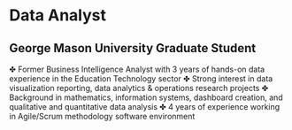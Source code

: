# Data Analyst
## George Mason University Graduate Student

✤ Former Business Intelligence Analyst with 3 years of hands-on data experience in the Education Technology sector
✤ Strong interest in data visualization reporting, data analytics & operations research projects
✤ Background in mathematics, information systems, dashboard creation, and qualitative and quantitative data analysis
✤ 4 years of experience working in Agile/Scrum methodology software environment


<!---
tulshri/tulshri is a ✨ special ✨ repository because its `README.md` (this file) appears on your GitHub profile.
You can click the Preview link to take a look at your changes.
--->
